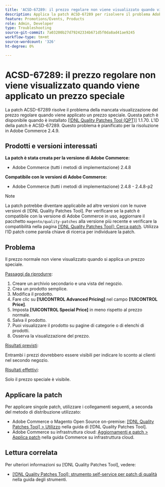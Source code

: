 ```yaml
---
title: 'ACSD-67289: il prezzo regolare non viene visualizzato quando viene applicato un prezzo speciale'
description: Applica la patch ACSD-67289 per risolvere il problema Adobe Commerce, in cui il prezzo normale non viene visualizzato quando viene applicato un prezzo speciale.
feature: Promotions/Events, Products
role: Admin, Developer
type: Troubleshooting
source-git-commit: 7a03200b27d79242334b671d5f0da8ad41ae9245
workflow-type: tm+mt
source-wordcount: '326'
ht-degree: 0%

---
```


# ACSD-67289: il prezzo regolare non viene visualizzato quando viene applicato un prezzo speciale

La patch ACSD-67289 risolve il problema della mancata visualizzazione del prezzo regolare quando viene applicato un prezzo speciale. Questa patch è disponibile quando è installato [[!DNL Quality Patches Tool (QPT)]](/help/tools/quality-patches-tool/quality-patches-tool-to-self-serve-quality-patches.md) 1.1.70. L’ID della patch è ACSD-67289. Questo problema è pianificato per la risoluzione in Adobe Commerce 2.4.9.

## Prodotti e versioni interessati

**La patch è stata creata per la versione di Adobe Commerce:**

* Adobe Commerce (tutti i metodi di implementazione) 2.4.8

**Compatibile con le versioni di Adobe Commerce:**

* Adobe Commerce (tutti i metodi di implementazione) 2.4.8 - 2.4.8-p2

>[!NOTE]
>
>La patch potrebbe diventare applicabile ad altre versioni con le nuove versioni di [!DNL Quality Patches Tool]. Per verificare se la patch è compatibile con la versione di Adobe Commerce in uso, aggiornare il pacchetto `magento/quality-patches` alla versione più recente e verificare la compatibilità nella pagina [[!DNL Quality Patches Tool]: Cerca patch](https://experienceleague.adobe.com/tools/commerce-quality-patches/index.html?lang=it). Utilizza l’ID patch come parola chiave di ricerca per individuare la patch.

## Problema

Il prezzo normale non viene visualizzato quando si applica un prezzo speciale.

<u>Passaggi da riprodurre</u>:

1. Creare un archivio secondario e una vista del negozio.
1. Crea un prodotto semplice.
1. Modifica il prodotto.
1. Fare clic su **[!UICONTROL Advanced Pricing]** nel campo **[!UICONTROL Price]**.
1. Imposta **[!UICONTROL Special Price]** in meno rispetto al prezzo normale.
1. Salva il prodotto.
1. Puoi visualizzare il prodotto su pagine di categorie o di elenchi di prodotti.
1. Osserva la visualizzazione del prezzo.

<u>Risultati previsti</u>:

Entrambi i prezzi dovrebbero essere visibili per indicare lo sconto ai clienti nel secondo negozio.

<u>Risultati effettivi</u>:

Solo il prezzo speciale è visibile.

## Applicare la patch

Per applicare singole patch, utilizzare i collegamenti seguenti, a seconda del metodo di distribuzione utilizzato:

* Adobe Commerce o Magento Open Source on-premise: [[!DNL Quality Patches Tool] > Utilizzo](/help/tools/quality-patches-tool/usage.md) nella guida di [!DNL Quality Patches Tool].
* Adobe Commerce su infrastruttura cloud: [Aggiornamenti e patch > Applica patch](https://experienceleague.adobe.com/docs/commerce-cloud-service/user-guide/develop/upgrade/apply-patches.html?lang=it) nella guida Commerce su infrastruttura cloud.

## Lettura correlata

Per ulteriori informazioni su [!DNL Quality Patches Tool], vedere:

* [[!DNL Quality Patches Tool]: strumento self-service per patch di qualità](/help/tools/quality-patches-tool/quality-patches-tool-to-self-serve-quality-patches.md) nella guida degli strumenti.
